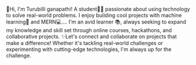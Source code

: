 👋Hi, I'm Turubilli ganapathi! A student👩‍🎓  passionate about using technology to solve real-world problems. I enjoy building cool projects with machine learning🤖 and MERN💻....
I'm an avid learner 📚, always seeking to expand my knowledge and skill set through online courses, hackathons, and collaborative projects.
✨Let's connect and collaborate on projects that make a difference! Whether it's tackling real-world challenges or experimenting with cutting-edge technologies, I'm always up for the challenge.
